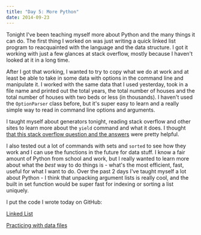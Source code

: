 ```yaml
---
title: "Day 5: More Python"
date: 2014-09-23
---
```


Tonight I've been teaching myself more about Python and the many things it can do. The first thing I worked on was just writing a quick linked list program to reacquainted with the language and the data structure. I got it working with just a few glances at stack overflow, mostly because I haven't looked at it in a long time.

After I got that working, I wanted to try to copy what we do at work and at least be able to take in some data with options in the command line and manipulate it. I worked with the same data that I used yesterday, took in a file name and printed out the total years, the total number of houses and the total number of houses with two beds or less (in thousands). I haven't used the `OptionParser` class before, but it's super easy to learn and a really simple way to read in command line options and arguments.

I taught myself about generators tonight, reading stack overflow and other sites to learn more about the `yield` command and what it does. I thought [that this stack overflow question and the answers](http://stackoverflow.com/questions/231767/what-does-the-yield-keyword-do-in-python) were pretty helpful.

I also tested out a lot of commands with sets and `sorted` to see how they work and I can use the functions in the future for data stuff. I know a fair amount of Python from school and work, but I really wanted to learn more about what the *best* way to do things is - what's the most efficient, fast, useful for what I want to do. Over the past 2 days I've taught myself a lot about Python - I think that unpacking argument lists is really cool, and the built in set function would be super fast for indexing or sorting a list uniquely.

I put the code I wrote today on GitHub:

[Linked List](https://github.com/claudiadadamo/Programming/blob/master/linkedlist.py)

[Practicing with data files](https://github.com/claudiadadamo/Programming/blob/master/practice_data_manipulation.py)